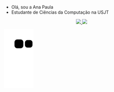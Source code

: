 -  Olá, sou a Ana Paula
- Estudante de Ciências da Computação na USJT

<!---
anarbarros/anarbarros is a ✨ special ✨ repository because its `README.md` (this file) appears on your GitHub profile.
You can click the Preview link to take a look at your changes.
--->

<div align="center">
  <a href="https://github.com/anarbarros">
  <img height="160em" src="https://github-readme-stats.vercel.app/api?username=anarbarros&show_icons=true&theme=radical&include_all_commits=true&count_private=true"/>
  <img height="160em" src="https://github-readme-stats.vercel.app/api/top-langs/?username=anarbarros&layout=compact&langs_count=7&theme=radical"/>
</div>
  
![Snake animation](https://github.com/anarbarros/anarbarros/blob/output/github-contribution-grid-snake.svg)
